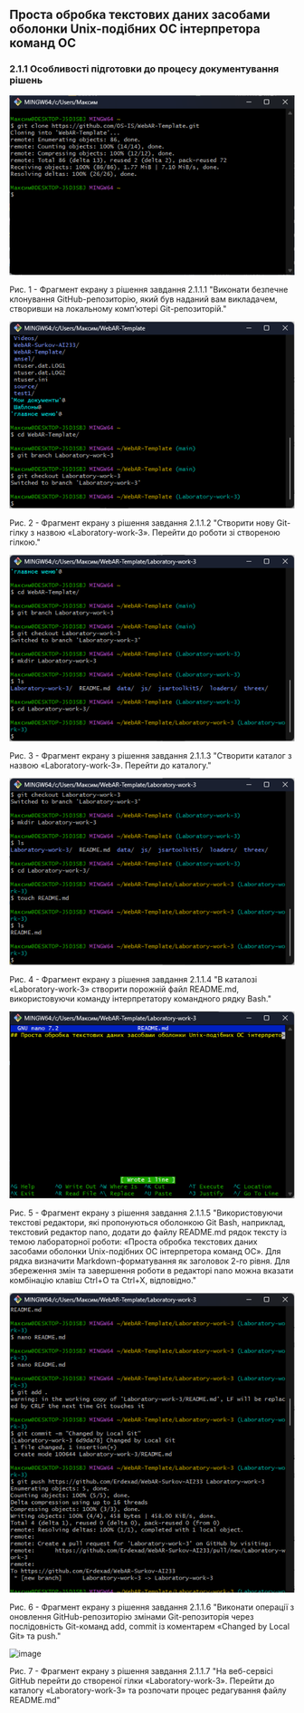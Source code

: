 ## Проста обробка текстових даних засобами оболонки Unix-подібних ОС інтерпретора команд ОС

### 2.1.1 Особливості підготовки до процесу документування рішень

![image](https://github.com/Erdexad/WebAR-Surkov-AI233/blob/Laboratory-work-3/2.1.1.1.png)

Рис. 1 - Фрагмент екрану з рішення завдання 2.1.1.1 "Виконати безпечне клонування GitHub-репозиторію, який був наданий вам викладачем, створивши на локальному комп’ютері Git-репозиторій."

![image](https://github.com/Erdexad/WebAR-Surkov-AI233/blob/Laboratory-work-3/2.1.1.2.png)

Рис. 2 - Фрагмент екрану з рішення завдання 2.1.1.2 "Створити нову Git-гілку з назвою «Laboratory-work-3». Перейти до роботи зі створеною гілкою."

![image](https://github.com/Erdexad/WebAR-Surkov-AI233/blob/Laboratory-work-3/2.1.1.3.png)

Рис. 3 - Фрагмент екрану з рішення завдання 2.1.1.3 "Створити каталог з назвою «Laboratory-work-3». Перейти до каталогу."

![image](https://github.com/Erdexad/WebAR-Surkov-AI233/blob/Laboratory-work-3/2.1.1.4.png)

Рис. 4 - Фрагмент екрану з рішення завдання 2.1.1.4 "В каталозі «Laboratory-work-3» створити порожній файл README.md, використовуючи команду інтерпретатору командного рядку Bash."

![image](https://github.com/Erdexad/WebAR-Surkov-AI233/blob/Laboratory-work-3/2.1.1.5.png)

Рис. 5 - Фрагмент екрану з рішення завдання 2.1.1.5 "Використовуючи текстові редактори, які пропонуються оболонкою Git Bash, наприклад, текстовий редактор nano, додати до файлу README.md рядок тексту із темою лабораторної роботи: «Проста обробка текстових даних засобами оболонки Unix-подібних ОС інтерпретора команд ОС». Для рядка визначити Markdown-форматування як заголовок 2-го рівня. Для збереження змін та завершення роботи в редакторі nano можна вказати комбінацію клавіш Ctrl+O та Ctrl+X, відповідно."

![image](https://github.com/Erdexad/WebAR-Surkov-AI233/blob/Laboratory-work-3/2.1.1.6.png)

Рис. 6 - Фрагмент екрану з рішення завдання 2.1.1.6 "Виконати операції з оновлення GitHub-репозиторію змінами Git-репозиторія через послідовність Git-команд add, commit із коментарем «Changed by Local Git» та push."

![image]()

Рис. 7 - Фрагмент екрану з рішення завдання 2.1.1.7 "На веб-сервісі GitHub перейти до створеної гілки «Laboratory-work-3». Перейти до каталогу «Laboratory-work-3» та розпочати процес редагування файлу README.md"


